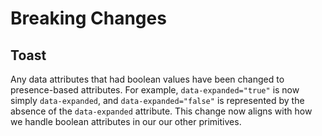 # Breaking Changes

## Toast

Any data attributes that had boolean values have been changed to presence-based attributes. For example, `data-expanded="true"` is now simply `data-expanded`, and `data-expanded="false"` is represented by the absence of the `data-expanded` attribute. This change now aligns with how we handle boolean attributes in our our other primitives.
